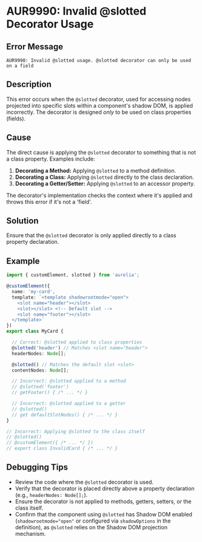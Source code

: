# AUR9990: Invalid @slotted Decorator Usage

## Error Message

`AUR9990: Invalid @slotted usage. @slotted decorator can only be used on a field`

## Description

This error occurs when the `@slotted` decorator, used for accessing nodes projected into specific slots within a component's shadow DOM, is applied incorrectly. The decorator is designed *only* to be used on class properties (fields).

## Cause

The direct cause is applying the `@slotted` decorator to something that is not a class property. Examples include:

1.  **Decorating a Method:** Applying `@slotted` to a method definition.
2.  **Decorating a Class:** Applying `@slotted` directly to the class declaration.
3.  **Decorating a Getter/Setter:** Applying `@slotted` to an accessor property.

The decorator's implementation checks the context where it's applied and throws this error if it's not a 'field'.

## Solution

Ensure that the `@slotted` decorator is only applied directly to a class property declaration.

## Example

```typescript
import { customElement, slotted } from 'aurelia';

@customElement({
  name: 'my-card',
  template: `<template shadowrootmode="open">
    <slot name="header"></slot>
    <slot></slot> <!-- Default slot -->
    <slot name="footer"></slot>
  </template>`
})
export class MyCard {

  // Correct: @slotted applied to class properties
  @slotted('header') // Matches <slot name="header">
  headerNodes: Node[];

  @slotted() // Matches the default slot <slot>
  contentNodes: Node[];

  // Incorrect: @slotted applied to a method
  // @slotted('footer')
  // getFooter() { /* ... */ }

  // Incorrect: @slotted applied to a getter
  // @slotted()
  // get defaultSlotNodes() { /* ... */ }
}

// Incorrect: Applying @slotted to the class itself
// @slotted()
// @customElement({ /* ... */ })
// export class InvalidCard { /* ... */ }

```

## Debugging Tips

*   Review the code where the `@slotted` decorator is used.
*   Verify that the decorator is placed directly above a property declaration (e.g., `headerNodes: Node[];`).
*   Ensure the decorator is not applied to methods, getters, setters, or the class itself.
*   Confirm that the component using `@slotted` has Shadow DOM enabled (`shadowrootmode="open"` or configured via `shadowOptions` in the definition), as `@slotted` relies on the Shadow DOM projection mechanism.
